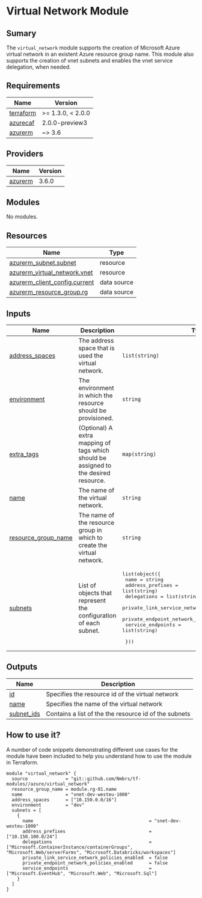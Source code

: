 # Virtual Network Module

## Sumary

The `virtual_network` module supports the creation of Microsoft Azure virtual network in an existent Azure resource group name. This module also supports
the creation of vnet subnets and enables the vnet service delegation, when needed.

## Requirements

| Name                                                                     | Version           |
| ------------------------------------------------------------------------ | ----------------- |
| <a name="requirement_terraform"></a> [terraform](#requirement_terraform) | >= 1.3.0, < 2.0.0 |
| <a name="requirement_azurecaf"></a> [azurecaf](#requirement_azurecaf)    | 2.0.0-preview3    |
| <a name="requirement_azurerm"></a> [azurerm](#requirement_azurerm)       | ~> 3.6            |

## Providers

| Name                                                         | Version |
| ------------------------------------------------------------ | ------- |
| <a name="provider_azurerm"></a> [azurerm](#provider_azurerm) | 3.6.0   |

## Modules

No modules.

## Resources

| Name                                                                                                                              | Type        |
| --------------------------------------------------------------------------------------------------------------------------------- | ----------- |
| [azurerm_subnet.subnet](https://registry.terraform.io/providers/hashicorp/azurerm/latest/docs/resources/subnet)                   | resource    |
| [azurerm_virtual_network.vnet](https://registry.terraform.io/providers/hashicorp/azurerm/latest/docs/resources/virtual_network)   | resource    |
| [azurerm_client_config.current](https://registry.terraform.io/providers/hashicorp/azurerm/latest/docs/data-sources/client_config) | data source |
| [azurerm_resource_group.rg](https://registry.terraform.io/providers/hashicorp/azurerm/latest/docs/data-sources/resource_group)    | data source |

## Inputs

| Name                                                                                       | Description                                                                          | Type                                                                                                                                                                                                                                                                         | Default | Required |
| ------------------------------------------------------------------------------------------ | ------------------------------------------------------------------------------------ | ---------------------------------------------------------------------------------------------------------------------------------------------------------------------------------------------------------------------------------------------------------------------------- | ------- | :------: |
| <a name="input_address_spaces"></a> [address_spaces](#input_address_spaces)                | The address space that is used the virtual network.                                  | `list(string)`                                                                                                                                                                                                                                                               | `[]`    |    no    |
| <a name="input_environment"></a> [environment](#input_environment)                         | The environment in which the resource should be provisioned.                         | `string`                                                                                                                                                                                                                                                                     | n/a     |   yes    |
| <a name="input_extra_tags"></a> [extra_tags](#input_extra_tags)                            | (Optional) A extra mapping of tags which should be assigned to the desired resource. | `map(string)`                                                                                                                                                                                                                                                                | `{}`    |    no    |
| <a name="input_name"></a> [name](#input_name)                                              | The name of the virtual network.                                                     | `string`                                                                                                                                                                                                                                                                     | n/a     |   yes    |
| <a name="input_resource_group_name"></a> [resource_group_name](#input_resource_group_name) | The name of the resource group in which to create the virtual network.               | `string`                                                                                                                                                                                                                                                                     | n/a     |   yes    |
| <a name="input_subnets"></a> [subnets](#input_subnets)                                     | List of objects that represent the configuration of each subnet.                     | <pre>list(object({<br> name = string<br> address_prefixes = list(string)<br> delegations = list(string)<br> private_link_service_network_policies_enabled = bool<br> private_endpoint_network_policies_enabled = bool<br> service_endpoints = list(string)<br><br> }))</pre> | `[]`    |    no    |

## Outputs

| Name                                                              | Description                                           |
| ----------------------------------------------------------------- | ----------------------------------------------------- |
| <a name="output_id"></a> [id](#output_id)                         | Specifies the resource id of the virtual network      |
| <a name="output_name"></a> [name](#output_name)                   | Specifies the name of the virtual network             |
| <a name="output_subnet_ids"></a> [subnet_ids](#output_subnet_ids) | Contains a list of the the resource id of the subnets |

## How to use it?

A number of code snippets demonstrating different use cases for the module have been included to help you understand how to use the module in Terraform.

```hcl
module "virtual_network" {
  source              = "git::github.com/Nmbrs/tf-modules//azure/virtual_network"
  resource_group_name = module.rg-01.name
  name                = "vnet-dev-westeu-1000"
  address_spaces      = ["10.150.0.0/16"]
  environment         = "dev"
  subnets = [
    {
      name                                           = "snet-dev-westeu-1000"
      address_prefixes                               = ["10.150.100.0/24"]
      delegations                                    = ["Microsoft.ContainerInstance/containerGroups", "Microsoft.Web/serverFarms", "Microsoft.Databricks/workspaces"]
      private_link_service_network_policies_enabled  = false
      private_endpoint_network_policies_enabled      = false
      service_endpoints                              = ["Microsoft.EventHub", "Microsoft.Web", "Microsoft.Sql"]
    }
  ]
}
```

